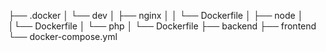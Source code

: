 
├── .docker
│    └── dev
│        ├── nginx
│        │ └── Dockerfile
│        ├── node
│        │└── Dockerfile
│        └── php
│            └── Dockerfile
├── backend
├── frontend
└── docker-compose.yml

